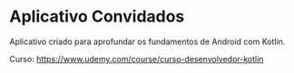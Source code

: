 # Aplicativo Convidados

Aplicativo criado para aprofundar os fundamentos de Android com Kotlin.

Curso: https://www.udemy.com/course/curso-desenvolvedor-kotlin